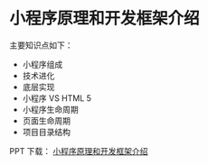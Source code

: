 # 小程序原理和开发框架介绍
主要知识点如下：
* 小程序组成
* 技术进化
* 底层实现
* 小程序 VS HTML 5
* 小程序生命周期
* 页面生命周期
* 项目目录结构

PPT 下载： [小程序原理和开发框架介绍](https://didimis.github.io/downloads/seconde_framework.pdf)
